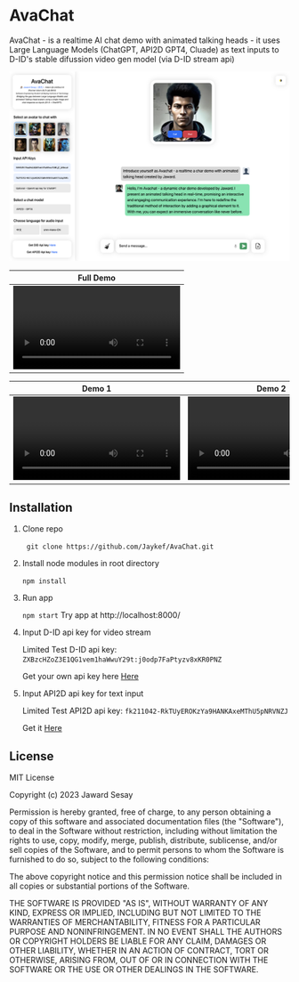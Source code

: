 # AvaChat

AvaChat - is a realtime AI chat demo with animated talking heads - it uses Large Language Models (ChatGPT, API2D GPT4, Cluade) as text inputs to D-ID's stable difussion video gen model (via D-ID stream api)

<img src="./demo/demo_cover.png" />

|                                  Full Demo                                                            |
|                                    :---:                                                              |
| <video src="https://github.com/Jaykef/AvaChat/assets/11355002/53aa9884-1e47-412f-a248-e50eed21809b" > |



| Demo 1       | Demo 2         | Demo 3        | Demo 4 |
|    :---:     |     :---:      |      :---:    | :---:  |
| <video src="https://github.com/Jaykef/AvaChat/assets/11355002/718478bf-71d6-4f4c-95c4-3ce445ce3fab">  | <video src="https://github.com/Jaykef/AvaChat/assets/11355002/27218bd1-ea69-4968-8c03-1e2dd69736f7" >  | <video src="https://github.com/Jaykef/AvaChat/assets/11355002/8a213e87-8084-449a-b89b-b94ac72c3600" >    | <video src="https://github.com/Jaykef/AvaChat/assets/11355002/cc53247c-fbb9-421c-b97b-0c1badcbfe01" > |


## Installation
1. Clone repo
   
   ``` git clone https://github.com/Jaykef/AvaChat.git``` 
3. Install node modules in root directory
   
    ```npm install```
5. Run app
   
   ``` npm start ```
   Try app at http://localhost:8000/
7. Input D-ID api key for video stream
   
   Limited Test D-ID api key: ```ZXBzcHZoZ3E1QG1vem1haWwuY29t:j0odp7FaPtyzv8xKR0PNZ```

   Get your own api key here <a href="https://studio.d-id.com/account-settings/" target="_blank">Here</a>
9. Input API2D api key for text input
    
   Limited Test API2D api key: ```fk211042-RkTUyEROKzYa9HANKAxeMThU5pNRVNZJ```

   Get it <a href="https://api2d.com/" target="_blank">Here</a>


## License

MIT License

Copyright (c) 2023 Jaward Sesay

Permission is hereby granted, free of charge, to any person obtaining a copy of this software and associated documentation files (the "Software"), to deal in the Software without restriction, including without limitation the rights to use, copy, modify, merge, publish, distribute, sublicense, and/or sell copies of the Software, and to permit persons to whom the Software is furnished to do so, subject to the following conditions:

The above copyright notice and this permission notice shall be included in all copies or substantial portions of the Software.

THE SOFTWARE IS PROVIDED "AS IS", WITHOUT WARRANTY OF ANY KIND, EXPRESS OR IMPLIED, INCLUDING BUT NOT LIMITED TO THE WARRANTIES OF MERCHANTABILITY, FITNESS FOR A PARTICULAR PURPOSE AND NONINFRINGEMENT. IN NO EVENT SHALL THE AUTHORS OR COPYRIGHT HOLDERS BE LIABLE FOR ANY CLAIM, DAMAGES OR OTHER LIABILITY, WHETHER IN AN ACTION OF CONTRACT, TORT OR OTHERWISE, ARISING FROM, OUT OF OR IN CONNECTION WITH THE SOFTWARE OR THE USE OR OTHER DEALINGS IN THE SOFTWARE.
